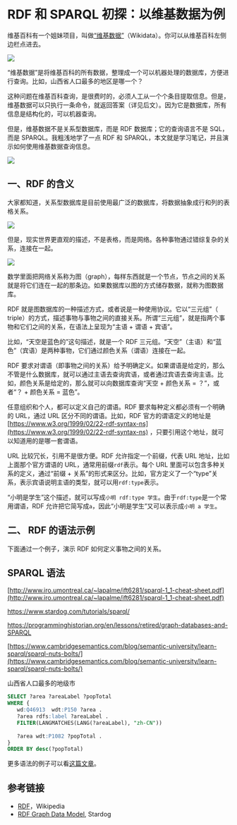 # RDF 和 SPARQL 初探：以维基数据为例

维基百科有一个姐妹项目，叫做[“维基数据”](https://www.wikidata.org)（Wikidata）。你可以从维基百科左侧边栏点进去。

![](https://www.wangbase.com/blogimg/asset/202002/bg2020021801.jpg)

“维基数据”是将维基百科的所有数据，整理成一个可以机器处理的数据库，方便进行查询。比如，山西省人口最多的地区是哪一个？

这种问题在维基百科查询，是很费时的，必须人工从一个个条目提取信息。但是，维基数据可以只执行一条命令，就返回答案（详见后文）。因为它是数据库，所有信息是结构化的，可以机器查询。

但是，维基数据不是关系型数据库，而是 RDF 数据库；它的查询语言不是 SQL，而是 SPARQL。我粗浅地学了一点 RDF 和 SPARQL，本文就是学习笔记，并且演示如何使用维基数据查询信息。

![](https://www.wangbase.com/blogimg/asset/202002/bg2020021802.jpg)

## 一、RDF 的含义

大家都知道，关系型数据库是目前使用最广泛的数据库，将数据抽象成行和列的表格关系。

![](https://www.wangbase.com/blogimg/asset/202002/bg2020021905.jpg)

但是，现实世界更直观的描述，不是表格，而是网络。各种事物通过错综复杂的关系，连接在一起。

![](https://www.wangbase.com/blogimg/asset/202002/bg2020021906.jpg)

数学里面把网络关系称为图（graph），每样东西就是一个节点，节点之间的关系就是将它们连在一起的那条边。如果数据库以图的方式储存数据，就称为图数据库。

RDF 就是图数据库的一种描述方式，或者说是一种使用协议。它以“三元组”（ triple）的方式，描述事物与事物之间的直接关系。所谓“三元组”，就是指两个事物和它们之间的关系，在语法上呈现为“主语 + 谓语 + 宾语”。

比如，“天空是蓝色的”这句描述，就是一个 RDF 三元组。“天空”（主语）和“蓝色”（宾语）是两种事物，它们通过颜色关系（谓语）连接在一起。

RDF 要求对谓语（即事物之间的关系）给予明确定义。如果谓语是给定的，那么不管是什么数据库，就可以通过主语去查询宾语，或者通过宾语去查询主语。比如，颜色关系是给定的，那么就可以向数据库查询“天空 + 颜色关系 = ？”，或者“？ + 颜色关系 = 蓝色”。

任意组织和个人，都可以定义自己的谓语。RDF 要求每种定义都必须有一个明确的 URL，通过 URL 区分不同的谓语。比如，RDF 官方的谓语定义的地址是 [https://www.w3.org/1999/02/22-rdf-syntax-ns](https://www.w3.org/1999/02/22-rdf-syntax-ns) ，只要引用这个地址，就可以知道用的是哪一套谓语。

URL 比较冗长，引用不是很方便。RDF 允许指定一个前缀，代表 URL 地址，比如上面那个官方谓语的 URL，通常用前缀`rdf`表示。每个 URL 里面可以包含多种关系的定义，通过“前缀 + 关系”的形式来区分。比如，官方定义了一个“type”关系，表示宾语说明主语的类型，就可以用`rdf:type`表示。

“小明是学生”这个描述，就可以写成`小明 rdf:type 学生`。由于`rdf:type`是一个常用谓语，RDF 允许把它简写成`a`，因此“小明是学生”又可以表示成`小明 a 学生`。

## 二、 RDF 的语法示例

下面通过一个例子，演示 RDF 如何定义事物之间的关系。




## SPARQL 语法

[http://www.iro.umontreal.ca/~lapalme/ift6281/sparql-1_1-cheat-sheet.pdf](http://www.iro.umontreal.ca/~lapalme/ift6281/sparql-1_1-cheat-sheet.pdf)

https://www.stardog.com/tutorials/sparql/

https://programminghistorian.org/en/lessons/retired/graph-databases-and-SPARQL

[https://www.cambridgesemantics.com/blog/semantic-university/learn-sparql/sparql-nuts-bolts/](https://www.cambridgesemantics.com/blog/semantic-university/learn-sparql/sparql-nuts-bolts/)


山西省人口最多的地级市

```sql
SELECT ?area ?areaLabel ?popTotal
WHERE {
   wd:Q46913  wdt:P150 ?area .
   ?area rdfs:label ?areaLabel .
   FILTER(LANGMATCHES(LANG(?areaLabel), "zh-CN")) 
  
   ?area wdt:P1082 ?popTotal .
}
ORDER BY desc(?popTotal)
```

更多语法的例子可以看[这篇文章](https://www.cambridgesemantics.com/blog/semantic-university/learn-sparql/sparql-nuts-bolts/)。


## 参考链接

- [RDF](https://en.wikipedia.org/wiki/RDF)，Wikipedia
- [RDF Graph Data Model](https://www.stardog.com/tutorials/data-model), Stardog

